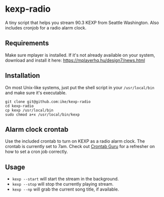 # kexp-radio

A tiny script that helps you stream 90.3 KEXP from Seattle Washington. Also includes cronjob for a radio alarm clock.

## Requirements

Make sure mplayer is installed. If it's not already available on your system, download and install it here: https://mplayerhq.hu/design7/news.html

## Installation

On most Unix-like systems, just put the shell script in your `/usr/local/bin` and make sure it's executable.

```
git clone git@github.com:ike/kexp-radio
cd kexp-radio
cp kexp /usr/local/bin
sudo chmod a+x /usr/local/bin/kexp
```

## Alarm clock crontab

Use the included crontab to turn on KEXP as a radio alarm clock. The crontab is currently set to 7am. Check out [Crontab Guru](https://crontab.guru) for a refresher on how to set a cron job correctly.

## Usage

 - `kexp --start` will start the stream in the background.
 - `kexp --stop` will stop the currently playing stream.
 - `kexp --np` will grab the current song title, if available.

